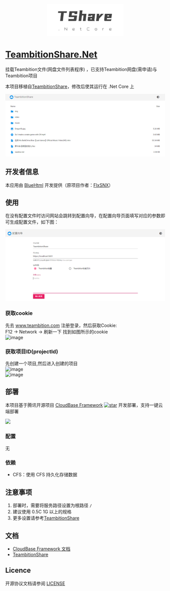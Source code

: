 <p align="center">
  <img height="100px" src="./logo.png" center />
</p>

# [TeambitionShare.Net](https://github.com/BlueHtml/TeambitionShare.Net)

挂载Teambition文件(网盘文件列表程序) ，已支持Teambition网盘(需申请)与Teambition项目

本项目移植自[TeambitionShare](https://github.com/FlxSNX/TeambitionShare)，修改后使其运行在 .Net Core 上

![home](home.png)

## 开发者信息

本应用由 [BlueHtml](https://github.com/BlueHtml) 开发提供（原项目作者：[FlxSNX](https://github.com/FlxSNX)）

## 使用

在没有配置文件时访问网站会跳转到配置向导，在配置向导页面填写对应的参数即可生成配置文件，如下图：

![init](init.png)

### 获取cookie

先去 www.teambition.com 注册登录，然后获取Cookie:  
F12 -> Network -> 刷新一下 找到如图所示的cookie  
![image](https://ae01.alicdn.com/kf/U6ac816255ae44212a0b10f8d56b8cc01k.jpg)  

### 获取项目ID(projectId) 

先创建一个项目,然后进入创建的项目  
![image](https://ae01.alicdn.com/kf/U78fa30b3f30b47de96af1449808e153cV.jpg)  
![image](https://ae01.alicdn.com/kf/Ube8a1476632a48c59f760d19fec97f79F.jpg)  

## 部署

本项目基于腾讯开源项目 [CloudBase Framework](https://github.com/Tencent/cloudbase-framework) [![star](https://img.shields.io/github/stars/Tencent/cloudbase-framework?style=social)](https://github.com/Tencent/cloudbase-framework) 开发部署，支持一键云端部署

[![](https://main.qcloudimg.com/raw/67f5a389f1ac6f3b4d04c7256438e44f.svg)](https://console.cloud.tencent.com/tcb/env/index?action=CreateAndDeployCloudBaseProject&appUrl=https%3A%2F%2Fgithub.com%2FBlueHtml%2FTeambitionShare.Net&branch=main)

### 配置

无

### 依赖

- CFS：使用 CFS 持久化存储数据

## 注意事项

1. 部署时，需要将服务路径设置为根路径 `/`
2. 建议使用 0.5C 1G 以上的规格
3. 更多设置请参考[TeambitionShare](https://github.com/FlxSNX/TeambitionShare)

## 文档

- [CloudBase Framework 文档](https://docs.cloudbase.net/framework/)
- [TeambitionShare](https://github.com/FlxSNX/TeambitionShare/blob/master/readme.md)

## Licence

开源协议文档请参阅 [LICENSE](https://github.com/BlueHtml/TeambitionShare.Net/blob/master/LICENSE)
